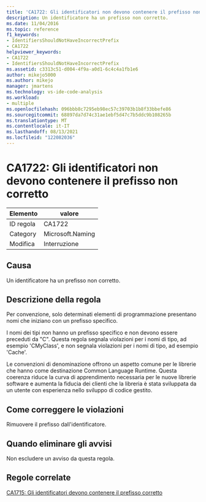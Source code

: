 ```yaml
---
title: 'CA1722: Gli identificatori non devono contenere il prefisso non corretto'
description: Un identificatore ha un prefisso non corretto.
ms.date: 11/04/2016
ms.topic: reference
f1_keywords:
- IdentifiersShouldNotHaveIncorrectPrefix
- CA1722
helpviewer_keywords:
- CA1722
- IdentifiersShouldNotHaveIncorrectPrefix
ms.assetid: c3313c51-d004-4f9a-a0d1-6c4c4a1fb1e6
author: mikejo5000
ms.author: mikejo
manager: jmartens
ms.technology: vs-ide-code-analysis
ms.workload:
- multiple
ms.openlocfilehash: 096bbb8c7295eb98ec57c39703b1b8f33bbefe86
ms.sourcegitcommit: 68897da7d74c31ae1ebf5d47c7b5ddc9b108265b
ms.translationtype: MT
ms.contentlocale: it-IT
ms.lasthandoff: 08/13/2021
ms.locfileid: "122082036"
---
```

# <a name="ca1722-identifiers-should-not-have-incorrect-prefix"></a>CA1722: Gli identificatori non devono contenere il prefisso non corretto

|Elemento|valore|
|-|-|
|ID regola|CA1722|
|Category|Microsoft.Naming|
|Modifica|Interruzione|

## <a name="cause"></a>Causa
Un identificatore ha un prefisso non corretto.

## <a name="rule-description"></a>Descrizione della regola
Per convenzione, solo determinati elementi di programmazione presentano nomi che iniziano con un prefisso specifico.

I nomi dei tipi non hanno un prefisso specifico e non devono essere preceduti da "C". Questa regola segnala violazioni per i nomi di tipo, ad esempio 'CMyClass', e non segnala violazioni per i nomi di tipo, ad esempio 'Cache'.

Le convenzioni di denominazione offrono un aspetto comune per le librerie che hanno come destinazione Common Language Runtime. Questa coerenza riduce la curva di apprendimento necessaria per le nuove librerie software e aumenta la fiducia dei clienti che la libreria è stata sviluppata da un utente con esperienza nello sviluppo di codice gestito.

## <a name="how-to-fix-violations"></a>Come correggere le violazioni
Rimuovere il prefisso dall'identificatore.

## <a name="when-to-suppress-warnings"></a>Quando eliminare gli avvisi
Non escludere un avviso da questa regola.

## <a name="related-rules"></a>Regole correlate
[CA1715: Gli identificatori devono contenere il prefisso corretto](/dotnet/fundamentals/code-analysis/quality-rules/ca1715)
